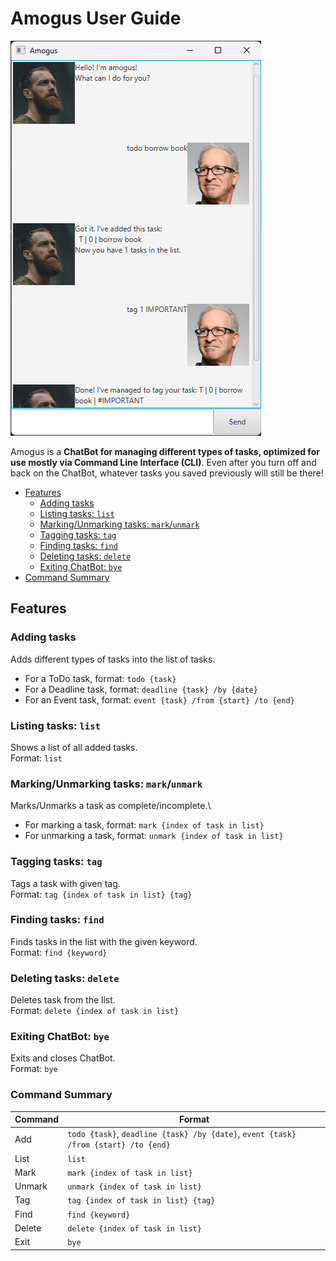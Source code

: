 # Amogus User Guide

![User Interface](Ui.png)

Amogus is a **ChatBot for managing different types of tasks, optimized for use mostly via Command Line Interface (CLI)**. Even after you turn off and back on the ChatBot, whatever tasks you saved previously will still be there!

- [Features](#features)
  - [Adding tasks](#adding-tasks)
  - [Listing tasks: `list`](#listing-tasks-list)
  - [Marking/Unmarking tasks: `mark`/`unmark`](#markingunmarking-tasks-markunmark)
  - [Tagging tasks: `tag`](#tagging-tasks-tag)
  - [Finding tasks: `find`](#finding-tasks-find)
  - [Deleting tasks: `delete`](#deleting-tasks-delete)
  - [Exiting ChatBot: `bye`](#exiting-chatbot-bye)
- [Command Summary](#command-summary)
  
## Features
### Adding tasks

Adds different types of tasks into the list of tasks.
- For a ToDo task, format: `todo {task}`
- For a Deadline task, format: `deadline {task} /by {date}`
- For an Event task, format: `event {task} /from {start} /to {end}`

### Listing tasks: `list`

Shows a list of all added tasks.\
Format: `list`

### Marking/Unmarking tasks: `mark`/`unmark`

Marks/Unmarks a task as complete/incomplete.\
- For marking a task, format: `mark {index of task in list}`
- For unmarking a task, format: `unmark {index of task in list}`

### Tagging tasks: `tag`

Tags a task with given tag.\
Format: `tag {index of task in list} {tag}`

### Finding tasks: `find`

Finds tasks in the list with the given keyword.\
Format: `find {keyword}`

### Deleting tasks: `delete`

Deletes task from the list.\
Format: `delete {index of task in list}`

### Exiting ChatBot: `bye`

Exits and closes ChatBot.\
Format: `bye`

### Command Summary

| Command | Format |
|---------|--------|
| Add | `todo {task}`, `deadline {task} /by {date}`, `event {task} /from {start} /to {end}`|
| List | `list` |
| Mark | `mark {index of task in list}` |
| Unmark | `unmark {index of task in list}` |
| Tag | `tag {index of task in list} {tag}` |
| Find | `find {keyword}` |
| Delete | `delete {index of task in list}` |
| Exit | `bye` |